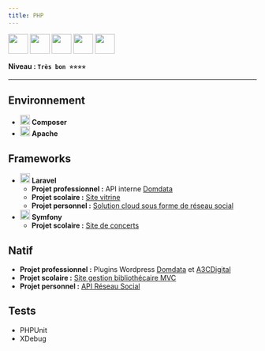 ```yaml
---
title: PHP
---
```


<img src="https://cdn.jsdelivr.net/gh/devicons/devicon/icons/php/php-original.svg" width="40" />
<img src="https://cdn.jsdelivr.net/gh/devicons/devicon/icons/composer/composer-original.svg" width="40" />
<img src="https://cdn.jsdelivr.net/gh/devicons/devicon/icons/apache/apache-original.svg" width="40" />
<img src="https://cdn.jsdelivr.net/gh/devicons/devicon/icons/laravel/laravel-original.svg" width="40" />
<img src="https://cdn.jsdelivr.net/gh/devicons/devicon/icons/symfony/symfony-original.svg" width="40" />

**Niveau : `Très bon ⭐⭐⭐⭐`**

---

## Environnement

-   <img src="https://cdn.jsdelivr.net/gh/devicons/devicon/icons/composer/composer-original.svg" width="20" /> **Composer**
-   <img src="https://cdn.jsdelivr.net/gh/devicons/devicon/icons/apache/apache-original.svg" width="20" /> **Apache**

## Frameworks

-   <img src="https://cdn.jsdelivr.net/gh/devicons/devicon/icons/laravel/laravel-original.svg" width="20" /> **Laravel**
    -   **Projet professionnel :** API interne [Domdata](../../experiences/domdata)
    -   **Projet scolaire :** [Site vitrine](../../academic/master-eisi/projects#-conception-dune-méthodologie-de-travail-et-dune-stratégie-marketing)
    -   **Projet personnel :** [Solution cloud sous forme de réseau social](../../projects/smile)
-   <img src="https://cdn.jsdelivr.net/gh/devicons/devicon/icons/symfony/symfony-original.svg" width="20" /> **Symfony**
    -   **Projet scolaire :** [Site de concerts](../../academic/licence-apidae/projects#-développement-dun-site-web-de-concerts)

## Natif

-   **Projet professionnel :** Plugins Wordpress [Domdata](../../experiences/domdata) et [A3CDigital](../../experiences/a3cdigital)
-   **Projet scolaire :** [Site gestion bibliothécaire MVC](../../academic/dut-informatique/projects#️-développement-dune-boutique-en-ligne-de-livre)
-   **Projet personnel :** [API Réseau Social](../../projects/birds)

## Tests

-   PHPUnit
-   XDebug
